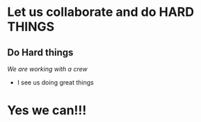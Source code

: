 # Let us collaborate and do HARD THINGS

## Do Hard things

*We are working with a crew*

- I see us doing great things

# Yes we can!!!
